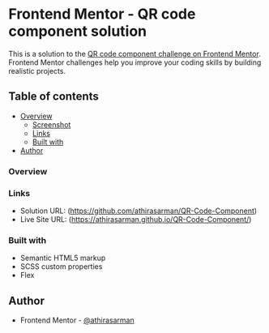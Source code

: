 # Frontend Mentor - QR code component solution

This is a solution to the [QR code component challenge on Frontend Mentor](https://www.frontendmentor.io/challenges/qr-code-component-iux_sIO_H). Frontend Mentor challenges help you improve your coding skills by building realistic projects. 

## Table of contents

- [Overview](#overview)
  - [Screenshot](#screenshot)
  - [Links](#links)
  - [Built with](#built-with)
- [Author](#author)

### Overview
### Links

- Solution URL: (https://github.com/athirasarman/QR-Code-Component)
- Live Site URL: (https://athirasarman.github.io/QR-Code-Component/)

### Built with

- Semantic HTML5 markup
- SCSS custom properties
- Flex

## Author

- Frontend Mentor - [@athirasarman](https://www.frontendmentor.io/profile/athirasarman)
